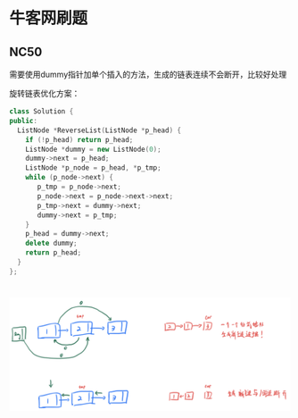 # 牛客网刷题

## NC50

需要使用dummy指针加单个插入的方法，生成的链表连续不会断开，比较好处理

旋转链表优化方案：

```c++
class Solution {
public:
  ListNode *ReverseList(ListNode *p_head) {
    if (!p_head) return p_head;
    ListNode *dummy = new ListNode(0);
    dummy->next = p_head;
    ListNode *p_node = p_head, *p_tmp;
    while (p_node->next) {
       p_tmp = p_node->next;
       p_node->next = p_node->next->next;
       p_tmp->next = dummy->next;
       dummy->next = p_tmp;
    }
    p_head = dummy->next;
    delete dummy;
    return p_head;
  }
};
```

# ![nc50](../img/nc50.jpeg)

